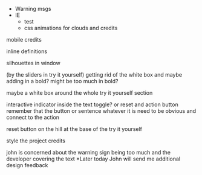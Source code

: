 - Warning msgs
- IE
	- test
	- css animations for clouds and credits

mobile credits

inline definitions

silhouettes in window

(by the sliders in try it yourself) getting rid of the white box and maybe adding in a bold? might be too much in bold?


maybe a white box around the whole try it yourself section

interactive indicator inside the text
     toggle?
    or reset and action button
     remember that the button or sentence whatever it is need to be obvious and connect to the action

reset button on the hill at the base of the try it yourself

style the project credits

john is concerned about 
the warning sign being too much
and the developer covering  the text
*Later today John will send me additional design feedback